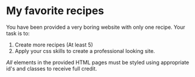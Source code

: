 # My favorite recipes

You have been provided a very boring website with only one recipe.  Your task is to:

1. Create more recipes (At least 5)
2. Apply your css skills to create a professional looking site.   

*All* elements in the provided HTML pages must be styled using appropriate id's and classes to receive full credit.    


